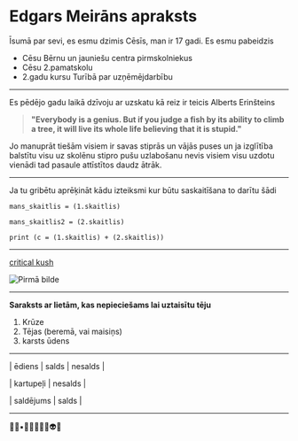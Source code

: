 # Edgars Meirāns apraksts

Īsumā par sevi, es esmu dzimis Cēsīs, man ir 17 gadi. Es esmu pabeidzis
- Cēsu Bērnu un jauniešu centra pirmskolniekus
- Cēsu 2.pamatskolu
- 2.gadu kursu Turībā par uzņēmējdarbību
---
Es pēdējo gadu laikā dzīvoju ar uzskatu kā reiz ir teicis Alberts Erinšteins 
> **"Everybody is a genius. But if you judge a fish by its ability to climb a tree, it will live its whole life believing that it is stupid."**

Jo manuprāt tiešām visiem ir savas stiprās un vājās puses un ja izglītība balstītu visu uz skolēnu stipro pušu uzlabošanu nevis visiem visu uzdotu vienādi tad pasaule attīstītos daudz ātrāk.

----

Ja tu gribētu aprēķināt kādu izteiksmi kur būtu saskaitīšana to darītu šādi

 

`mans_skaitlis = (1.skaitlis)`

`mans_skaitlis2 = (2.skaitlis)`

`print (c = (1.skaitlis) + (2.skaitlis))`

---

[critical kush](https://www.google.com/url?sa=i&url=https%3A%2F%2Fbuyweedeurope.com%2Fproduct%2Fbuy-critical-kush-online%2F&psig=AOvVaw1XYIxk9MPAxkZ9t7eQnBM1&ust=1612348019410000&source=images&cd=vfe&ved=0CAIQjRxqFwoTCJjoq8v-yu4CFQAAAAAdAAAAABAJ)

![Pirmā bilde](critical_kush)

---

**Saraksts ar lietām, kas nepieciešams lai uztaisītu tēju**

1. Krūze
2. Tējas (beremā, vai maisiņs)
3. karsts ūdens

---

|   ēdiens    | salds | nesalds |

| kartupeļi | nesalds |

| saldējums | salds |

---
👅💠▪🙂😐😮😲😵👽🌈
















